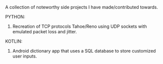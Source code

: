 A collection of noteworthy side projects I have made/contributed towards.

PYTHON:
  1. Recreation of TCP protocols Tahoe/Reno using UDP sockets with emulated packet loss and jitter.

KOTLIN:
  1. Android dictionary app that uses a SQL database to store customized user inputs.
